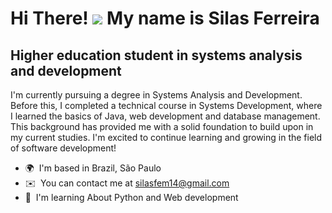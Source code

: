Hi There! ![](https://user-images.githubusercontent.com/74038190/212257472-08e52665-c503-4bd9-aa20-f5a4dae769b5.gif) My name is Silas Ferreira
======================================================================================================================================

Higher education student in systems analysis and development
------------------------------------------------------------

I'm currently pursuing a degree in Systems Analysis and Development. Before this, I completed a technical course in Systems Development, where I learned the basics of Java, web development and database management. This background has provided me with a solid foundation to build upon in my current studies. I'm excited to continue learning and growing in the field of software development!

* 🌍  I'm based in Brazil, São Paulo
* ✉️  You can contact me at [silasfem14@gmail.com](mailto:silasfem14@gmail.com)
* 🧠  I'm learning About Python and Web development

